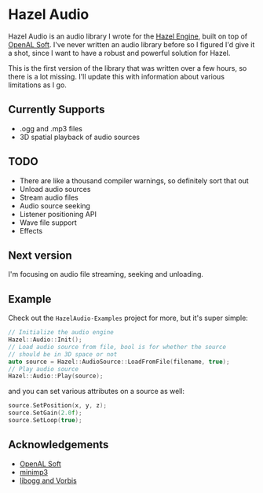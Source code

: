 # Hazel Audio

Hazel Audio is an audio library I wrote for the [Hazel Engine](https://hazelengine.com), built on top of [OpenAL Soft](https://openal-soft.org/). I've never written an audio library before so I figured I'd give it a shot, since I want to have a robust and powerful solution for Hazel.

This is the first version of the library that was written over a few hours, so there is a lot missing. I'll update this with information about various limitations as I go.

## Currently Supports
- .ogg and .mp3 files
- 3D spatial playback of audio sources

## TODO
- There are like a thousand compiler warnings, so definitely sort that out
- Unload audio sources
- Stream audio files
- Audio source seeking
- Listener positioning API
- Wave file support
- Effects

## Next version
I'm focusing on audio file streaming, seeking and unloading.

## Example
Check out the `HazelAudio-Examples` project for more, but it's super simple:
```cpp
// Initialize the audio engine
Hazel::Audio::Init();
// Load audio source from file, bool is for whether the source
// should be in 3D space or not
auto source = Hazel::AudioSource::LoadFromFile(filename, true);
// Play audio source
Hazel::Audio::Play(source);
```
and you can set various attributes on a source as well:
```cpp
source.SetPosition(x, y, z);
source.SetGain(2.0f);
source.SetLoop(true);
```

## Acknowledgements
- [OpenAL Soft](https://openal-soft.org/)
- [minimp3](https://github.com/lieff/minimp3)
- [libogg and Vorbis](https://www.xiph.org/)